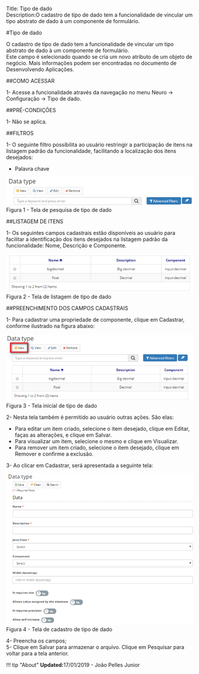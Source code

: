 Title: Tipo de dado  
Description:O cadastro de tipo de dado tem a funcionalidade de vincular um tipo abstrato de dado à um componente de formulário.   

#Tipo de dado  

O cadastro de tipo de dado tem a funcionalidade de vincular um tipo abstrato de dado à um componente de formulário.    
Este campo é selecionado quando se cria um novo atributo de um objeto de negócio. Mais informações podem ser encontradas no documento de Desenvolvendo Aplicações.   

##COMO ACESSAR   

1- Acesse a funcionalidade através da navegação no menu Neuro → Configuração → Tipo de dado.    

##PRÉ-CONDIÇÕES  

1- Não se aplica.    
 
##FILTROS   

1- O seguinte filtro possibilita ao usuário restringir a participação de itens na listagem padrão da funcionalidade, facilitando a localização dos itens desejados:   

- Palavra chave   

![Screenshot](images/Data-type-fig01.png)   
Figura 1 - Tela de pesquisa de tipo de dado    

##LISTAGEM DE ITENS  

1- Os seguintes campos cadastrais estão disponíveis ao usuário para facilitar a identificação dos itens desejados na listagem padrão da funcionalidade: Nome, Descrição e Componente.

![Screenshot](images/Data-type-fig02.png)   
Figura 2 - Tela de listagem de tipo de dado    

##PREENCHIMENTO DOS CAMPOS CADASTRAIS  

1- Para cadastrar uma propriedade de componente, clique em Cadastrar, conforme ilustrado na figura abaixo:   

![Screenshot](images/Data-type-fig03.png)     
Figura 3 - Tela inicial de tipo de dado   

2- Nesta tela também é permitido ao usuário outras ações. São elas:   

- Para editar um item criado, selecione o item desejado, clique em Editar, faças as alterações, e clique em Salvar.  
- Para visualizar um item, selecione o mesmo e clique em Visualizar.  
- Para remover um item criado, selecione o item desejado, clique em Remover e confirme a exclusão.   

3- Ao clicar em Cadastrar, será apresentada a seguinte tela:    

![Screenshot](images/Data-type-fig04.png)  
Figura 4 - Tela de cadastro de tipo de dado  

4- Preencha os campos;    
5- Clique em Salvar para armazenar o arquivo. Clique em Pesquisar para voltar para a tela anterior.  

!!! tip "About"
    <b>Updated:</b>17/01/2019 - João Pelles Junior